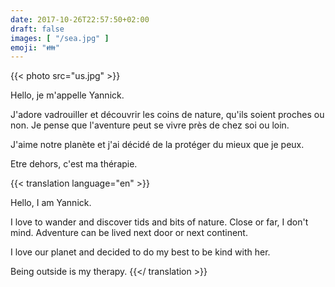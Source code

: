 ```yaml
---
date: 2017-10-26T22:57:50+02:00
draft: false
images: [ "/sea.jpg" ]
emoji: "👪"
---
```

{{< photo src="us.jpg" >}}


Hello, je m'appelle Yannick.

J'adore vadrouiller et découvrir les coins de nature, qu'ils soient proches ou non. Je pense que l'aventure peut se vivre près de chez soi ou loin.

J'aime notre planète et j'ai décidé de la protéger du mieux que je peux.

Etre dehors, c'est ma thérapie.

{{< translation language="en" >}}

Hello, I am Yannick.

I love to wander and discover tids and bits of nature. Close or far, I don't mind. Adventure can be lived next door or next continent.

I love our planet and decided to do my best to be kind with her.

Being outside is my therapy.
{{</ translation >}}
